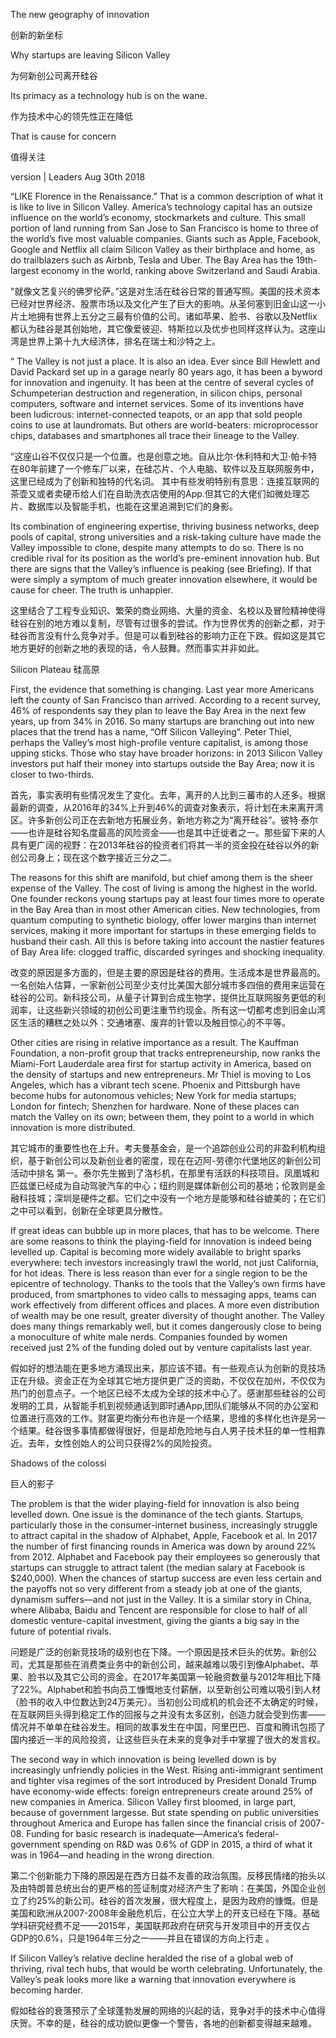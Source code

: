 
The new geography of innovation

创新的新坐标

Why startups are leaving Silicon Valley

为何新创公司离开硅谷

Its primacy as a technology hub is on the wane. 

作为技术中心的领先性正在降低

That is cause for concern

值得关注

version | Leaders
Aug 30th 2018


“LIKE Florence in the Renaissance.” That is a common description of what it is like to live in Silicon Valley. America’s technology capital has an outsize influence on the world’s economy, stockmarkets and culture. This small portion of land running from San Jose to San Francisco is home to three of the world’s five most valuable companies. Giants such as Apple, Facebook, Google and Netflix all claim Silicon Valley as their birthplace and home, as do trailblazers such as Airbnb, Tesla and Uber. The Bay Area has the 19th-largest economy in the world, ranking above Switzerland and Saudi Arabia.

"就像文艺复兴的佛罗伦萨。”这是对生活在硅谷日常的普通写照。美国的技术资本已经对世界经济、股票市场以及文化产生了巨大的影响。从圣何塞到旧金山这一小片土地拥有世界上五分之三最有价值的公司。诸如苹果、脸书、谷歌以及Netflix都认为硅谷是其创始地，其它像爱彼迎、特斯拉以及优步也同样这样认为。这座山湾是世界上第十九大经济体，排名在瑞士和沙特之上。

“
The Valley is not just a place. It is also an idea. Ever since Bill Hewlett and David Packard set up in a garage nearly 80 years ago, it has been a byword for innovation and ingenuity. It has been at the centre of several cycles of Schumpeterian destruction and regeneration, in silicon chips, personal computers, software and internet services. Some of its inventions have been ludicrous: internet-connected teapots, or an app that sold people coins to use at laundromats. But others are world-beaters: microprocessor chips, databases and smartphones all trace their lineage to the Valley.

“这座山谷不仅仅只是一个位置。也是创意之地。自从比尔·休利特和大卫·帕卡特在80年前建了一个修车厂以来，在硅芯片、个人电脑、软件以及互联网服务中，这里已经成为了创新和独特的代名词。 其中有些发明特别有意思：连接互联网的茶壶又或者卖硬币给人们在自助洗衣店使用的App.但其它的大佬们如微处理芯片、数据库以及智能手机，也能在这里追溯到它们的身影。

Its combination of engineering expertise, thriving business networks, deep pools of capital, strong universities and a risk-taking culture have made the Valley impossible to clone, despite many attempts to do so. There is no credible rival for its position as the world’s pre-eminent innovation hub. But there are signs that the Valley’s influence is peaking (see Briefing). If that were simply a symptom of much greater innovation elsewhere, it would be cause for cheer. The truth is unhappier.

这里结合了工程专业知识、繁荣的商业网络、大量的资金、名校以及冒险精神使得硅谷在别的地方难以复制，尽管有过很多的尝试。作为世界优秀的创新之都，对于硅谷而言没有什么竞争对手。但是可以看到硅谷的影响力正在下跌。假如这是其它地方更好的创新之地的表现的话，令人鼓舞。然而事实并非如此。

Silicon Plateau
硅高原

First, the evidence that something is changing. Last year more Americans left the county of San Francisco than arrived. According to a recent survey, 46% of respondents say they plan to leave the Bay Area in the next few years, up from 34% in 2016. So many startups are branching out into new places that the trend has a name, “Off Silicon Valleying”. Peter Thiel, perhaps the Valley’s most high-profile venture capitalist, is among those upping sticks. Those who stay have broader horizons: in 2013 Silicon Valley investors put half their money into startups outside the Bay Area; now it is closer to two-thirds.

首先，事实表明有些情况发生了变化。去年，离开的人比到三蕃市的人还多。根据最新的调查，从2016年的34%上升到46%的调查对象表示，将计划在未来离开湾区。许多新创公司正在去新地方拓展业务，新地方称之为“离开硅谷”。彼特·泰尔——也许是硅谷知名度最高的风险资金——也是其中迁徙者之一。那些留下来的人具有更广阔的视野：在2013年硅谷的投资者们将其一半的资金投在硅谷以外的新创公司身上；现在这个数字接近三分之二。

The reasons for this shift are manifold, but chief among them is the sheer expense of the Valley. The cost of living is among the highest in the world. One founder reckons young startups pay at least four times more to operate in the Bay Area than in most other American cities. New technologies, from quantum computing to synthetic biology, offer lower margins than internet services, making it more important for startups in these emerging fields to husband their cash. All this is before taking into account the nastier features of Bay Area life: clogged traffic, discarded syringes and shocking inequality.

改变的原因是多方面的，但是主要的原因是硅谷的费用。生活成本是世界最高的。一名创始人估算，一家新创公司至少支付比美国大部分城市多四倍的费用来运营在硅谷的公司。新科技公司，从量子计算到合成生物学，提供比互联网服务更低的利润率，让这些新兴领域的初创公司更注重节约现金。所有这一切都考虑到旧金山湾区生活的糟糕之处以外：交通堵塞、废弃的针管以及触目惊心的不平等。

Other cities are rising in relative importance as a result. The Kauffman Foundation, a non-profit group that tracks entrepreneurship, now ranks the Miami-Fort Lauderdale area first for startup activity in America, based on the density of startups and new entrepreneurs. Mr Thiel is moving to Los Angeles, which has a vibrant tech scene. Phoenix and Pittsburgh have become hubs for autonomous vehicles; New York for media startups; London for fintech; Shenzhen for hardware. None of these places can match the Valley on its own; between them, they point to a world in which innovation is more distributed.

其它城市的重要性也在上升。考夫曼基金会，是一个追踪创业公司的非盈利机构组织，基于新创公司以及新创业者的密度，现在在迈阿-劳德尔代堡地区的新创公司活动中排名 第一。泰尔先生搬到了洛杉机，在那里有活跃的科技项目。凤凰城和匹兹堡已经成为自动驾驶汽车的中心；纽约则是媒体新创公司的基地；伦敦则是金融科技城；深圳是硬件之都。它们之中没有一个地方是能够和硅谷媲美的；在它们之中可以看到，创新在全球更具分散性。

If great ideas can bubble up in more places, that has to be welcome. There are some reasons to think the playing-field for innovation is indeed being levelled up. Capital is becoming more widely available to bright sparks everywhere: tech investors increasingly trawl the world, not just California, for hot ideas. There is less reason than ever for a single region to be the epicentre of technology. Thanks to the tools that the Valley’s own firms have produced, from smartphones to video calls to messaging apps, teams can work effectively from different offices and places. A more even distribution of wealth may be one result, greater diversity of thought another. The Valley does many things remarkably well, but it comes dangerously close to being a monoculture of white male nerds. Companies founded by women received just 2% of the funding doled out by venture capitalists last year.

假如好的想法能在更多地方涌现出来，那应该不错。有一些观点认为创新的竞技场正在升级。资金正在为全球其它地方提供更广泛的资助，不仅仅在加州，不仅仅为热门的创意点子。一个地区已经不太成为全球的技术中心了。感谢那些硅谷的公司发明的工具，从智能手机到视频通话到即时通App,团队们能够从不同的办公室和位置进行高效的工作。财富更均衡分布也许是一个结果，思维的多样化也许是另一个结果。硅谷很多事情都做得很好，但是却危险地与白人男子技术狂的单一性相靠近。去年，女性创始人的公司只获得2%的风险投资。

Shadows of the colossi

巨人的影子

The problem is that the wider playing-field for innovation is also being levelled down. One issue is the dominance of the tech giants. Startups, particularly those in the consumer-internet business, increasingly struggle to attract capital in the shadow of Alphabet, Apple, Facebook et al. In 2017 the number of first financing rounds in America was down by around 22% from 2012. Alphabet and Facebook pay their employees so generously that startups can struggle to attract talent (the median salary at Facebook is $240,000). When the chances of startup success are even less certain and the payoffs not so very different from a steady job at one of the giants, dynamism suffers—and not just in the Valley. It is a similar story in China, where Alibaba, Baidu and Tencent are responsible for close to half of all domestic venture-capital investment, giving the giants a big say in the future of potential rivals.

问题是广泛的创新竞技场的级别也在下降。一个原因是技术巨头的优势。新创公司，尤其是那些在消费类业务中的新创公司，越来越难以吸引到像Alphabet、苹果、脸书以及其它公司的资金。在2017年美国第一轮融资数量与2012年相比下降了22%。Alphabet和脸书向员工慷慨地支付薪酬，以至新创公司难以吸引到人材（脸书的收入中位数达到24万美元）。当初创公司成机的机会还不太确定的时候，在互联网巨头得到稳定工作的回报与之并没有太多区别，创造力就会受到伤害——情况并不单单在硅谷发生。相同的故事发生在中国，阿里巴巴、百度和腾讯包揽了国内接近一半的风险投资，让这些巨头在未来的竞争对手中掌握了很大的发言权。

The second way in which innovation is being levelled down is by increasingly unfriendly policies in the West. Rising anti-immigrant sentiment and tighter visa regimes of the sort introduced by President Donald Trump have economy-wide effects: foreign entrepreneurs create around 25% of new companies in America. Silicon Valley first bloomed, in large part, because of government largesse. But state spending on public universities throughout America and Europe has fallen since the financial crisis of 2007-08. Funding for basic research is inadequate—America’s federal-government spending on R&amp;D was 0.6% of GDP in 2015, a third of what it was in 1964—and heading in the wrong direction.

第二个创新能力下降的原因是在西方日益不友善的政治氛围。反移民情绪的抬头以及由特朗普总统出台的更严格的签证制度对经济产生了影响：在美国，外国企业创立了约25%的新公司。硅谷的首次发展，很大程度上，是因为政府的慷慨。但是美国和欧洲从2007-2008年金融危机后，在公立大学上的开支已经在下降。基础学科研究经费不足——2015年，美国联邦政府在研究与开发项目中的开支仅占GDP的0.6%，只是1964年三分之一——并且在错误的方向上行走 。

If Silicon Valley’s relative decline heralded the rise of a global web of thriving, rival tech hubs, that would be worth celebrating. Unfortunately, the Valley’s peak looks more like a warning that innovation everywhere is becoming harder.

假如硅谷的衰落预示了全球蓬勃发展的网络的兴起的话，竞争对手的技术中心值得庆贺。不幸的是，硅谷的成功貌似更像一个警告，各地的创新都变得越来越难。


